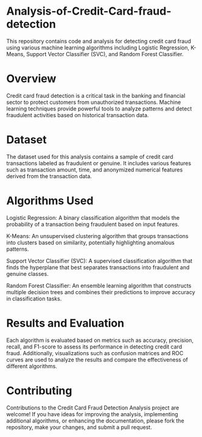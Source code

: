 # Analysis-of-Credit-Card-fraud-detection
This repository contains code and analysis for detecting credit card fraud using various machine learning algorithms including Logistic Regression, K-Means, Support Vector Classifier (SVC), and Random Forest Classifier.

# Overview
Credit card fraud detection is a critical task in the banking and financial sector to protect customers from unauthorized transactions. Machine learning techniques provide powerful tools to analyze patterns and detect fraudulent activities based on historical transaction data.

# Dataset
The dataset used for this analysis contains a sample of credit card transactions labeled as fraudulent or genuine. It includes various features such as transaction amount, time, and anonymized numerical features derived from the transaction data.

# Algorithms Used
Logistic Regression: A binary classification algorithm that models the probability of a transaction being fraudulent based on input features.

K-Means: An unsupervised clustering algorithm that groups transactions into clusters based on similarity, potentially highlighting anomalous patterns.

Support Vector Classifier (SVC): A supervised classification algorithm that finds the hyperplane that best separates transactions into fraudulent and genuine classes.

Random Forest Classifier: An ensemble learning algorithm that constructs multiple decision trees and combines their predictions to improve accuracy in classification tasks.

# Results and Evaluation
Each algorithm is evaluated based on metrics such as accuracy, precision, recall, and F1-score to assess its performance in detecting credit card fraud. Additionally, visualizations such as confusion matrices and ROC curves are used to analyze the results and compare the effectiveness of different algorithms.

# Contributing
Contributions to the Credit Card Fraud Detection Analysis project are welcome! If you have ideas for improving the analysis, implementing additional algorithms, or enhancing the documentation, please fork the repository, make your changes, and submit a pull request.
